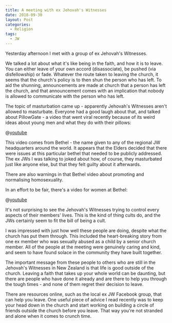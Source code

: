 ```yaml
---
title: A meeting with ex Jehovah's Witnesses
date: 2018-09-30
layout: Post
categories:
  - Religion
tags:
  - JW
---
```


Yesterday afternoon I met with a group of ex Jehovah's Witnesses.

<!-- more -->

We talked a lot about what it's like being in the faith, and how it is to leave. You can either leave of your own accord (disassociate), be pushed (via disfellowship) or fade. Whatever the route taken to leaving the church, it seems that the church's policy is to then shun the person who has left. To aid the shunning, announcements are made at church that a person has left the church, and that announcement comes with an implication that nobody is allowed to communicate with the person who has left.

The topic of masturbation came up - apparently Jehovah's Witnesses aren't allowed to masturbate. Everyone had a good laugh about that, and talked about PillowGate - a video that went viral recently because of its weird ideas about young men and what they do with their pillows:

@[youtube](https://youtu.be/e61uLNI9ku4?t=5m41s)

This video comes from Bethel - the name given to any of the regional JW headquarters around the world. It appears that the Elders decided that there were issues at this particular bethel that needed to be publicly addressed. The ex JWs I was talking to joked about how, of course, they masturbated just like anyone else, but that they felt guilty about it afterwards.

There are also warnings in that Bethel video about promoting and normalising homosexuality.

In an effort to be fair, there's a video for women at Bethel:

@[youtube](https://youtu.be/TkMmtwYOOqw)

It's not surprising to see the Jehovah's Witnesses trying to control every aspects of their members' lives. This is the kind of thing cults do, and the JWs certainly seem to fit the bill of being a cult.

I was impressed with just how well these people are doing, despite what the church has put them through. This included the heart-breaking story from one ex member who was sexually abused as a child by a senior church member. All of the people at the meeting were genuinely caring and kind, and seem to have found solace in the community they have built together.

The important message from these people to others who are still in the Jehovah's Witnesses in New Zealand is that life is good outside of the church. Leaving a faith that takes up your whole world can be daunting, but there are people who have done it already and are there to help you through the tough times - and none of them regret their decision to leave.

There are resources online, such as the local ex JW Facebook group, that can help you leave. One useful piece of advice I read recently was to keep your head down in the church and start working on building a circle of friends outside the church before you leave. That way you're not stranded and alone when it comes to crunch time.
